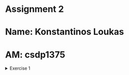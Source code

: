 # Assignment 2
# Name: Konstantinos Loukas
# AM: csdp1375
<details>
<summary>Exercise 1</summary>
<summary>Exercise 2</summary>
<summary>Exercise 3</summary>
<summary>Exercise 4</summary>

